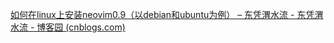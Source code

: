 [如何在linux上安装neovim0.9（以debian和ubuntu为例） – 东凭渭水流 - 东凭渭水流 - 博客园 (cnblogs.com)](https://www.cnblogs.com/heichi/p/17645946.html)